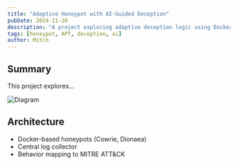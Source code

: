 ```yaml
---
title: "Adaptive Honeypot with AI-Guided Deception"
pubDate: 2024-11-20
description: "A project exploring adaptive deception logic using Docker, MITRE mapping, and automation"
tags: [honeypot, APT, deception, ai]
author: Mitch
---
```


## Summary

This project explores...

![Diagram](/images/honeypot-architecture.jpg)

## Architecture

- Docker-based honeypots (Cowrie, Dionaea)
- Central log collector
- Behavior mapping to MITRE ATT&CK